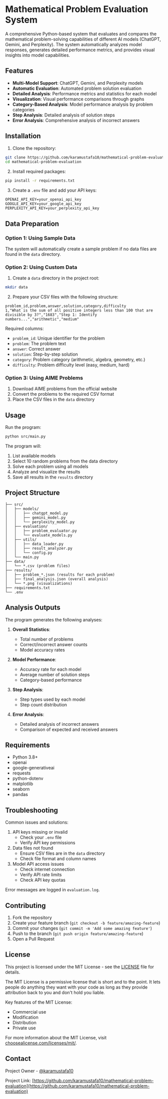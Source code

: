 # Mathematical Problem Evaluation System

A comprehensive Python-based system that evaluates and compares the mathematical problem-solving capabilities of different AI models (ChatGPT, Gemini, and Perplexity). The system automatically analyzes model responses, generates detailed performance metrics, and provides visual insights into model capabilities.

## Features

- **Multi-Model Support**: ChatGPT, Gemini, and Perplexity models
- **Automatic Evaluation**: Automated problem solution evaluation
- **Detailed Analysis**: Performance metrics and statistics for each model
- **Visualization**: Visual performance comparisons through graphs
- **Category-Based Analysis**: Model performance analysis by problem categories
- **Step Analysis**: Detailed analysis of solution steps
- **Error Analysis**: Comprehensive analysis of incorrect answers

## Installation

1. Clone the repository:
```bash
git clone https://github.com/karamustafa10/mathematical-problem-evaluation.git
cd mathematical-problem-evaluation
```

2. Install required packages:
```bash
pip install -r requirements.txt
```

3. Create a `.env` file and add your API keys:
```
OPENAI_API_KEY=your_openai_api_key
GOOGLE_API_KEY=your_google_api_key
PERPLEXITY_API_KEY=your_perplexity_api_key
```

## Data Preparation

### Option 1: Using Sample Data
The system will automatically create a sample problem if no data files are found in the `data` directory.

### Option 2: Using Custom Data
1. Create a `data` directory in the project root:
```bash
mkdir data
```

2. Prepare your CSV files with the following structure:
```csv
problem_id,problem,answer,solution,category,difficulty
1,"What is the sum of all positive integers less than 100 that are divisible by 3?","1683","Step 1: Identify numbers...","arithmetic","medium"
```

Required columns:
- `problem_id`: Unique identifier for the problem
- `problem`: The problem text
- `answer`: Correct answer
- `solution`: Step-by-step solution
- `category`: Problem category (arithmetic, algebra, geometry, etc.)
- `difficulty`: Problem difficulty level (easy, medium, hard)

### Option 3: Using AIME Problems
1. Download AIME problems from the official website
2. Convert the problems to the required CSV format
3. Place the CSV files in the `data` directory

## Usage

Run the program:
```bash
python src/main.py
```

The program will:
1. List available models
2. Select 10 random problems from the data directory
3. Solve each problem using all models
4. Analyze and visualize the results
5. Save all results in the `results` directory

## Project Structure

```
├── src/
│   ├── models/
│   │   ├── chatgpt_model.py
│   │   ├── gemini_model.py
│   │   └── perplexity_model.py
│   ├── evaluation/
│   │   ├── problem_evaluator.py
│   │   └── evaluate_models.py
│   ├── utils/
│   │   ├── data_loader.py
│   │   ├── result_analyzer.py
│   │   └── config.py
│   └── main.py
├── data/
│   └── *.csv (problem files)
├── results/
│   ├── problem_*.json (results for each problem)
│   ├── final_analysis.json (overall analysis)
│   └── *.png (visualizations)
├── requirements.txt
└── .env
```

## Analysis Outputs

The program generates the following analyses:
1. **Overall Statistics**:
   - Total number of problems
   - Correct/incorrect answer counts
   - Model accuracy rates

2. **Model Performance**:
   - Accuracy rate for each model
   - Average number of solution steps
   - Category-based performance

3. **Step Analysis**:
   - Step types used by each model
   - Step count distribution

4. **Error Analysis**:
   - Detailed analysis of incorrect answers
   - Comparison of expected and received answers

## Requirements

- Python 3.8+
- openai
- google-generativeai
- requests
- python-dotenv
- matplotlib
- seaborn
- pandas

## Troubleshooting

Common issues and solutions:
1. API keys missing or invalid
   - Check your `.env` file
   - Verify API key permissions
2. Data files not found
   - Ensure CSV files are in the `data` directory
   - Check file format and column names
3. Model API access issues
   - Check internet connection
   - Verify API rate limits
   - Check API key quotas

Error messages are logged in `evaluation.log`.

## Contributing

1. Fork the repository
2. Create your feature branch (`git checkout -b feature/amazing-feature`)
3. Commit your changes (`git commit -m 'Add some amazing feature'`)
4. Push to the branch (`git push origin feature/amazing-feature`)
5. Open a Pull Request

## License

This project is licensed under the MIT License - see the [LICENSE](LICENSE) file for details.

The MIT License is a permissive license that is short and to the point. It lets people do anything they want with your code as long as they provide attribution back to you and don't hold you liable.

Key features of the MIT License:
- Commercial use
- Modification
- Distribution
- Private use

For more information about the MIT License, visit [choosealicense.com/licenses/mit/](https://choosealicense.com/licenses/mit/).

## Contact

Project Owner - [@karamustafa10](https://github.com/karamustafa10)

Project Link: [https://github.com/karamustafa10/mathematical-problem-evaluation](https://github.com/karamustafa10/mathematical-problem-evaluation) 
